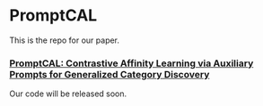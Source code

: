 # PromptCAL

This is the repo for our paper.

### [PromptCAL: Contrastive Affinity Learning via Auxiliary Prompts for Generalized Category Discovery](https://arxiv.org/abs/2212.05590)

Our code will be released soon.
